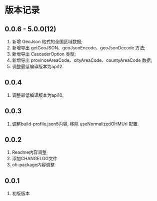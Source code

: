 # 版本记录

## 0.0.6 - 5.0.0(12)
1. 新增 GeoJson 格式的全国区域数据;
2. 新增导出 getGeoJSON、geoJsonEncode、geoJsonDecode 方法;
3. 新增导出 CascaderOption 类型;
4. 新增导出 provinceAreaCode、cityAreaCode、countyAreaCode 数据;
5. 调整最低编译版本为api12.

## 0.0.4
1. 调整最低编译版本为api10.

## 0.0.3
1. 调整build-profile.json5内容, 移除 useNormalizedOHMUrl 配置.

## 0.0.2
1. Readme内容调整
2. 添加CHANGELOG文件
3. oh-package内容调整

## 0.0.1
1. 初版版本